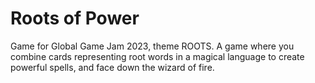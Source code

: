 # Roots of Power
Game for Global Game Jam 2023, theme ROOTS.
A game where you combine cards representing root words in a magical language to create powerful spells, and face down the wizard of fire. 
